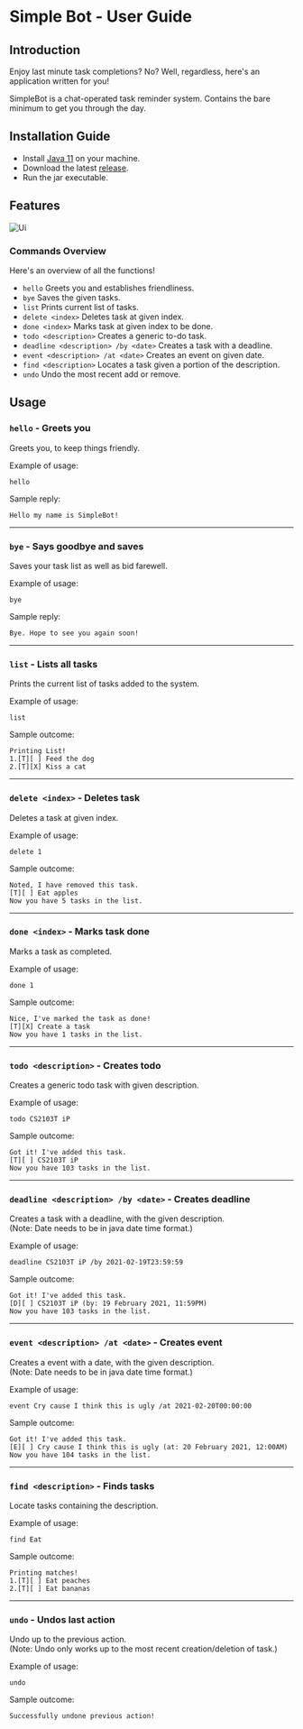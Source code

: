 # Simple Bot - User Guide

## Introduction

Enjoy last minute task completions? No? Well, regardless, here's an application written for you!

SimpleBot is a chat-operated task reminder system. Contains the bare minimum to get you through the day.

## Installation Guide

- Install [Java 11](https://www.oracle.com/sg/java/technologies/javase-jdk11-downloads.html) on your machine.
- Download the latest [release](https://github.com/WeiLiangLOL/ip/releases/latest).
- Run the jar executable.

## Features

![Ui](Ui.png)

### Commands Overview

Here's an overview of all the functions!

- `hello` Greets you and establishes friendliness.
- `bye` Saves the given tasks.
- `list` Prints current list of tasks.
- `delete <index>` Deletes task at given index.
- `done <index>` Marks task at given index to be done.
- `todo <description>` Creates a generic to-do task.
- `deadline <description> /by <date>` Creates a task with a deadline.
- `event <description> /at <date>` Creates an event on given date.
- `find <description>` Locates a task given a portion of the description.
- `undo` Undo the most recent add or remove.

## Usage

### `hello` - Greets you

Greets you, to keep things friendly.

Example of usage:

`hello`

Sample reply:

```
Hello my name is SimpleBot!
```

---

### `bye` - Says goodbye and saves

Saves your task list as well as bid farewell.

Example of usage:

`bye`

Sample reply:

```
Bye. Hope to see you again soon!
```

---

### `list` - Lists all tasks

Prints the current list of tasks added to the system.

Example of usage: 

`list`

Sample outcome:

```
Printing List!
1.[T][ ] Feed the dog
2.[T][X] Kiss a cat
```

---

### `delete <index>` - Deletes task

Deletes a task at given index.

Example of usage:

`delete 1`

Sample outcome:

```
Noted, I have removed this task.
[T][ ] Eat apples
Now you have 5 tasks in the list.
```

---

### `done <index>` - Marks task done

Marks a task as completed.

Example of usage:

`done 1`

Sample outcome:

```
Nice, I've marked the task as done!
[T][X] Create a task
Now you have 1 tasks in the list.
```

---

### `todo <description>` - Creates todo

Creates a generic todo task with given description.

Example of usage:

`todo CS2103T iP`

Sample outcome:

```
Got it! I've added this task.
[T][ ] CS2103T iP
Now you have 103 tasks in the list.
```

---

### `deadline <description> /by <date>` - Creates deadline

Creates a task with a deadline, with the given description.  
(Note: Date needs to be in java date time format.)

Example of usage:

`deadline CS2103T iP /by 2021-02-19T23:59:59`

Sample outcome:

```
Got it! I've added this task.
[D][ ] CS2103T iP (by: 19 February 2021, 11:59PM)
Now you have 103 tasks in the list.
```

---

### `event <description> /at <date>` - Creates event

Creates a event with a date, with the given description.  
(Note: Date needs to be in java date time format.)

Example of usage:

`event Cry cause I think this is ugly /at 2021-02-20T00:00:00`

Sample outcome:

```
Got it! I've added this task.
[E][ ] Cry cause I think this is ugly (at: 20 February 2021, 12:00AM)
Now you have 104 tasks in the list.
```

---

### `find <description>` - Finds tasks

Locate tasks containing the description.

Example of usage:

`find Eat`

Sample outcome:

```
Printing matches!
1.[T][ ] Eat peaches
2.[T][ ] Eat bananas
```

---

### `undo` - Undos last action

Undo up to the previous action.  
(Note: Undo only works up to the most recent creation/deletion of task.)

Example of usage:

`undo`

Sample outcome:

```
Successfully undone previous action!
```
